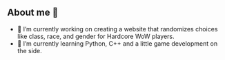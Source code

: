 ## About me 👋
- 🔭 I’m currently working on creating a website that randomizes choices like class, race, and gender for Hardcore WoW players.
- 🌱 I’m currently learning Python, C++ and a little game development on the side. 

